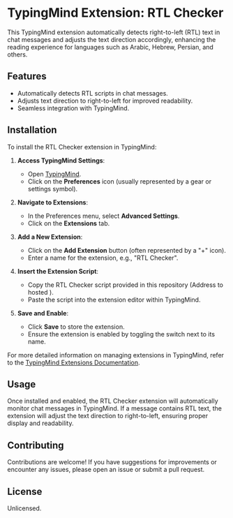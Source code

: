 # TypingMind Extension: RTL Checker

This TypingMind extension automatically detects right-to-left (RTL) text in chat messages and adjusts the text direction accordingly, enhancing the reading experience for languages such as Arabic, Hebrew, Persian, and others.

## Features

- Automatically detects RTL scripts in chat messages.
- Adjusts text direction to right-to-left for improved readability.
- Seamless integration with TypingMind.

## Installation

To install the RTL Checker extension in TypingMind:

1. **Access TypingMind Settings**:
   - Open [TypingMind](https://www.typingmind.com/).
   - Click on the **Preferences** icon (usually represented by a gear or settings symbol).

2. **Navigate to Extensions**:
   - In the Preferences menu, select **Advanced Settings**.
   - Click on the **Extensions** tab.

3. **Add a New Extension**:
   - Click on the **Add Extension** button (often represented by a "+" icon).
   - Enter a name for the extension, e.g., "RTL Checker".

4. **Insert the Extension Script**:
   - Copy the RTL Checker script provided in this repository (Address to hosted ).
   - Paste the script into the extension editor within TypingMind.

5. **Save and Enable**:
   - Click **Save** to store the extension.
   - Ensure the extension is enabled by toggling the switch next to its name.

For more detailed information on managing extensions in TypingMind, refer to the [TypingMind Extensions Documentation](https://docs.typingmind.com/typing-mind-extensions).

## Usage

Once installed and enabled, the RTL Checker extension will automatically monitor chat messages in TypingMind. If a message contains RTL text, the extension will adjust the text direction to right-to-left, ensuring proper display and readability.

## Contributing

Contributions are welcome! If you have suggestions for improvements or encounter any issues, please open an issue or submit a pull request.

## License

Unlicensed.
